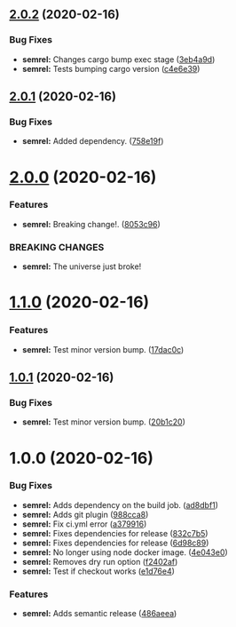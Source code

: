 ## [2.0.2](https://github.com/agkountis/ci-test/compare/v2.0.1...v2.0.2) (2020-02-16)


### Bug Fixes

* **semrel:** Changes cargo bump exec stage ([3eb4a9d](https://github.com/agkountis/ci-test/commit/3eb4a9db35b886f3a9d87b2f1df9e2292884aca1))
* **semrel:** Tests bumping cargo version ([c4e6e39](https://github.com/agkountis/ci-test/commit/c4e6e39657d85229635784efaa0aadead7b6f91f))

## [2.0.1](https://github.com/agkountis/ci-test/compare/v2.0.0...v2.0.1) (2020-02-16)


### Bug Fixes

* **semrel:** Added dependency. ([758e19f](https://github.com/agkountis/ci-test/commit/758e19f4e49ae3cdba5d9cef362527f7faa09cb5))

# [2.0.0](https://github.com/agkountis/ci-test/compare/v1.1.0...v2.0.0) (2020-02-16)


### Features

* **semrel:** Breaking change!. ([8053c96](https://github.com/agkountis/ci-test/commit/8053c9681001c2e93e6a7463629ac503cf861f4e))


### BREAKING CHANGES

* **semrel:** The universe just broke!

# [1.1.0](https://github.com/agkountis/ci-test/compare/v1.0.1...v1.1.0) (2020-02-16)


### Features

* **semrel:** Test minor version bump. ([17dac0c](https://github.com/agkountis/ci-test/commit/17dac0ca6f8295643b408e8c7c1f1b0de0e27b37))

## [1.0.1](https://github.com/agkountis/ci-test/compare/v1.0.0...v1.0.1) (2020-02-16)


### Bug Fixes

* **semrel:** Test minor version bump. ([20b1c20](https://github.com/agkountis/ci-test/commit/20b1c20898ac13583aef63fde3ab71643a2dd9b8))

# 1.0.0 (2020-02-16)


### Bug Fixes

* **semrel:** Adds dependency on the build job. ([ad8dbf1](https://github.com/agkountis/ci-test/commit/ad8dbf146d26c8f40c13a2c1c8c597f85957173f))
* **semrel:** Adds git plugin ([988cca8](https://github.com/agkountis/ci-test/commit/988cca8cb4e442b441eafd9a5c25f2a3fcbae39e))
* **semrel:** Fix ci.yml error ([a379916](https://github.com/agkountis/ci-test/commit/a379916a7bfae94fcd32555333a27cd57da6f7ff))
* **semrel:** Fixes dependencies for release ([832c7b5](https://github.com/agkountis/ci-test/commit/832c7b5691ad558d653af641d7d1ec919bb1e3d7))
* **semrel:** Fixes dependencies for release ([6d98c89](https://github.com/agkountis/ci-test/commit/6d98c899fb39ac1f931a4cb0bc9053de4cb82478))
* **semrel:** No longer using node docker image. ([4e043e0](https://github.com/agkountis/ci-test/commit/4e043e0ac80722a56832d65aa301e81845130c94))
* **semrel:** Removes dry run option ([f2402af](https://github.com/agkountis/ci-test/commit/f2402af10caae6ae05ca3e353cd0d827243b268b))
* **semrel:** Test if checkout works ([e1d76e4](https://github.com/agkountis/ci-test/commit/e1d76e402c2cfbac65164f30697b80f581609bdf))


### Features

* **semrel:** Adds semantic release ([486aeea](https://github.com/agkountis/ci-test/commit/486aeea05bb357e68056e605e3123e152a2d9135))
